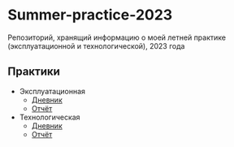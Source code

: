 # Summer-practice-2023

Репозиторий, хранящий информацию о моей летней практике (эксплуатационной и технологической), 2023 года

## Практики

- Эксплуатационная
  - [Дневник](https://1drv.ms/w/s!Av9BN3-ZKivihiNQw13sJlhXI4vN?e=xSawgF)
  - [Отчёт](https://1drv.ms/w/s!Av9BN3-ZKivihiR46onf1_sPEO7y?e=F4gsdn)
- Технологическая
  - [Дневник](https://1drv.ms/w/s!Av9BN3-ZKivihiV7v0614ReqLI3D?e=PZh6Oq)
  - [Отчёт](https://1drv.ms/w/c/e22b2a997f3741ff/EamwDFybNuRNuJ3yVjCeUTsBjcw04j4DBqixKKoAih7sSQ)
